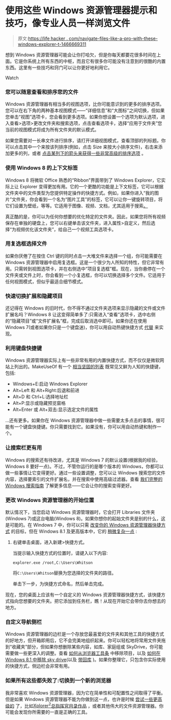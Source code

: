 # 使用这些 Windows 资源管理器提示和技巧，像专业人员一样浏览文件

> 原文:[https://life hacker . com/navigate-files-like-a-pro-with-these-windows-explorer-t-1466669311](https://lifehacker.com/navigate-files-like-a-pro-with-these-windows-explorer-t-1466669311)

想到 Windows 资源管理器可能会让你打哈欠，但是你每天都要花很多时间在上面。它是你系统上所有东西的中枢，而且它有很多你可能没有注意到的很酷的内置东西。这里有一些技巧和窍门可以让你更好地利用它。

Watch

### 您可以随意查看和排序您的文件

Windows 资源管理器有相当多的视图选项，比你可能意识到的更多的排序选项。您可以在右下角的两种基本视图模式——“详细信息”和“大图标”之间切换，但如果您单击“视图”选项卡，您会看到更多选项。如果你想设置一个选项为默认选项，进入查看>选项>更改文件夹和搜索选项，点击查看选项卡，选择“应用于文件夹”您当前的视图模式将成为所有文件夹的默认模式。

如果您需要对一长串文件进行排序，请打开详细视图模式，查看顶部的列标题。你可以点击其中一个来按该列排序(例如，点击 Size 来按大小排序文件)，右击来添加更多的列，或者 [点击某列下的箭头来获得一些非常高级的排序选项](https://lifehacker.com/get-more-powerful-sorting-options-in-windows-explorer-1443668344) 。

### 使用 Windows 8 的上下文标签

Windows 8 将微软 Office 熟悉的“Ribbon”界面带到了 Windows Explorer，它实际上让 Explorer 变得更加有用。它的一个更酷的功能是上下文标签，它可以根据文件夹中的文件类型为您提供特定操作的快捷方式。例如，如果你进入“我的图片”文件夹，你会看到一个名为“图片工具”的标签，它可以让你一键旋转项目，将它们设置为壁纸，等等。它适用于图像、视频、文档，尤其适用于搜索[。](https://lifehacker.com/perform-better-searches-in-windows-8-with-explorers-ri-511319194)

真正酷的是，你可以为任何你想要的优化特定的文件夹。因此，如果您将所有视频保存在单独的硬盘上，您可以右键单击该文件夹，进入属性>自定义，然后选择“为视频优化该文件夹”，给自己一个视频工具选项卡。

### 用复选框选择文件

如果你厌倦了在按住 Ctrl 键的同时点击一大堆文件来选择一个组，你可能需要在 Windows 资源管理器中启用复选框。这是一个很少为人所知的特性，但它非常有用。只需转到视图选项卡，并在右侧选中“项目复选框”框。现在，当你悬停在一个文件夹或文件上时，你会看到一个小复选框，你可以切换选择多个文件。它适用于任何视图模式，但似乎最适合细节模式。

### 快速切换扩展和隐藏项目

还记得在 Windows 的旧时代，你不得不通过文件夹选项来显示隐藏的文件或文件扩展名吗？Windows 8 让这变得简单多了:只需进入“查看”选项卡，选中右侧的“隐藏项目”或“文件扩展名”框，完成后取消选中即可。如果你还在使用 Windows 7(或者如果你只是一个键盘迷)，你可以用自动热键快捷方式 [代替](https://lifehacker.com/the-best-time-saving-autohotkey-tricks-you-should-be-us-5598693) 来实现。

### 利用键盘快捷键

Windows 资源管理器实际上有一些非常有用的内置快捷方式，而不仅仅是微软网站上列出的。MakeUseOf 有一个 [相当坚固的列表](http://www.makeuseof.com/tag/3-advanced-tips-tricks-windows-explorer/) 既常见又鲜为人知的快捷键，包括:

*   Windows+E:启动 Windows Explorer
*   Alt+Left 和 Alt+Right:后退和前进
*   Alt+D 和 Ctrl+L:选择地址栏
*   Alt+P:显示或隐藏预览窗格
*   Alt+Enter 或 Alt+双击:显示选定文件的属性

...还有更多。如果你在 Windows 资源管理器中做一些需要太多点击的事情，很可能有一个键盘快捷键。你只需要找到它。如果没有，你可以用自动热键和制作一个。

### 让搜索栏更有用

Windows 的搜索还有待改进，尤其是 Windows 7 的默认设置(根据我的经验，Windows 8 要好一点)。不过，不管你运行的是哪个版本的 Windows，你都可以做一些事情让它变得更好。通过一些设置调整，您可以让 Windows 搜索您的文件内容，选择要索引的文件扩展名，并在搜索中使用高级过滤器。查看 [我们完整的 Windows 搜索指南](https://lifehacker.com/make-windows-search-a-million-times-more-useful-with-th-5887848) 了解更多信息——它会让你的搜索变得更好。

### 更改 Windows 资源管理器的开始位置

默认情况下，当您启动 Windows 资源管理器时，它会打开 Libraries 文件夹(Windows 7)或这台电脑(Windows 8)。如果你想你的起始文件夹是别的什么，这是可能的。在 Windows 7 中，你可以只需 [改变你的 Windows 资源管理器快捷方式](https://lifehacker.com/how-to-change-windows-explorers-starting-location-5987400) 的目标，但在 Windows 8.1 及更高版本中，它的 [稍微复杂一点](http://www.makeuseof.com/tag/3-advanced-tips-tricks-windows-explorer/) :

1.  右键单击桌面，进入新建>快捷方式。

    当提示输入快捷方式的位置时，请键入以下内容:

    ```
    explorer.exe /root,C:\Users\Whitson
    ```

    将`C:\Users\Whitson`替换为您选择的文件夹的路径。

    单击下一步，为快捷方式命名，然后单击完成。

现在，您的桌面上应该有一个自定义的 Windows 资源管理器快捷方式，该快捷方式指向您想要的文件夹。把它添加到任务栏，瞧！从现在开始它会带你去你想去的地方。

### 自定义导航侧栏

Windows 资源管理器的边栏是一个存放您最喜爱的文件夹和其他工具的快捷方式的好地方，但开箱即用后，它不会完美地组织起来。你可以轻松地将常用文件夹拖到“收藏夹”部分，但如果你想删除某些内容，如库、家庭组或 SkyDrive，你可能需要做一些更深入的调整。查看 [如何从浏览器工具条](https://lifehacker.com/hide-pre-populated-items-in-windows-explorers-sidebar-5535350) 中移除项目，以及 [如何在 Windows 8.1 中移除 sky drive](http://lifehacker.com/how-to-get-rid-of-skydrive-in-windows-8-1-explorer-1447031829)(以及 [带回库](http://lifehacker.com/how-to-bring-libraries-back-in-windows-8-1-1446756473) )。如果你整理它，只包含你实际使用的快捷方式，侧边栏会非常有用。

### 如果所有这些都失败了:切换到一个新的浏览器

我非常喜欢 Windows 资源管理器，因为它在简单性和可配置性之间取得了平衡。但是如果 Windows 资源管理器不能为你做到这一点，也许是时候 [尝试一些更高级的](https://lifehacker.com/the-best-alternative-file-browser-for-windows-5824811) 了，比如[Xplorer<sup>2</sup>](http://www.zabkat.com/)[总指挥官](http://www.ghisler.com/)[目录作品](http://www.gpsoft.com.au/) ，或者其他伟大的文件资源管理器。你可能会发现你所需要的一直是正确的工具。